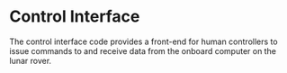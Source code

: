 # Control Interface
The control interface code provides a front-end for human controllers to issue commands to and receive data from the onboard computer on the lunar rover.
